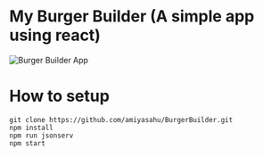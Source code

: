 # My Burger Builder (A simple app using react)
![Burger Builder App](https://user-images.githubusercontent.com/2969035/42195499-2372b104-7e47-11e8-9e3a-14ddf55d2139.png)

# How to setup 

```
git clone https://github.com/amiyasahu/BurgerBuilder.git
npm install 
npm run jsonserv
npm start
```
